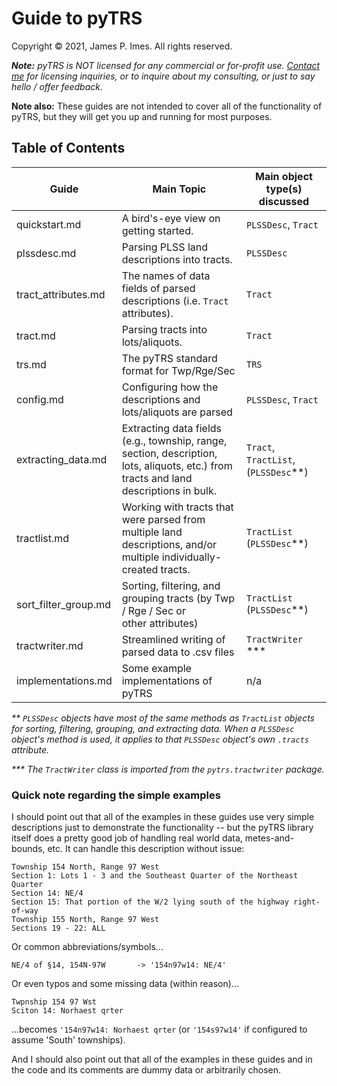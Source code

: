 # Guide to pyTRS
Copyright © 2021, James P. Imes. All rights reserved.

*__Note:__ pyTRS is NOT licensed for any commercial or for-profit use. [Contact me](mailto:jamesimes@gmail.com) for licensing inquiries, or to inquire about my consulting, or just to say hello / offer feedback.*

__Note also:__ These guides are not intended to cover all of the functionality of pyTRS, but they will get you up and running for most purposes.


## Table of Contents

|Guide             | Main Topic                                 | Main object<br>type(s) discussed                     |
|------------------|-----------------------------------------|----------------------|
| quickstart.md     | A bird's-eye view on getting started.      | `PLSSDesc`, `Tract` |
| plssdesc.md       | Parsing PLSS land descriptions into tracts. | `PLSSDesc`       |
| tract_attributes.md | The names of data fields of parsed descriptions (i.e. `Tract` <br> attributes). | `Tract` |
| tract.md          | Parsing tracts into lots/aliquots.          | `Tract`          |
| trs.md     | The pyTRS standard format for Twp/Rge/Sec     | `TRS` |
| config.md    | Configuring how the descriptions and lots/aliquots are parsed | `PLSSDesc`, `Tract` |
| extracting_data.md | Extracting data fields (e.g., township, range, section, description, <br>lots, aliquots, etc.) from tracts and land descriptions in bulk. | `Tract`, `TractList`, (`PLSSDesc`\*\*) |
| tractlist.md | Working with tracts that were parsed from multiple land <br> descriptions, and/or multiple individually-created tracts. | `TractList` (`PLSSDesc`\*\*) |
| sort_filter_group.md | Sorting, filtering, and grouping tracts (by Twp / Rge / Sec or <br>other attributes) | `TractList` (`PLSSDesc`\*\*) | 
| tractwriter.md | Streamlined writing of parsed data to .csv files     | `TractWriter` \*\*\* |
| implementations.md | Some example implementations of pyTRS | n/a |

*\*\* `PLSSDesc` objects have most of the same methods as `TractList` objects for sorting, filtering, grouping, and extracting data. When a `PLSSDesc` object's method is used, it applies to that `PLSSDesc` object's own `.tracts` attribute.*

*\*\*\* The `TractWriter` class is imported from the `pytrs.tractwriter` package.*


### Quick note regarding the simple examples

I should point out that all of the examples in these guides use very simple descriptions just to demonstrate the functionality -- but the pyTRS library itself does a pretty good job of handling real world data, metes-and-bounds, etc. It can handle this description without issue:
```
Township 154 North, Range 97 West
Section 1: Lots 1 - 3 and the Southeast Quarter of the Northeast Quarter
Section 14: NE/4
Section 15: That portion of the W/2 lying south of the highway right-of-way
Township 155 North, Range 97 West
Sections 19 - 22: ALL
```
Or common abbreviations/symbols...
```
NE/4 of §14, 154N-97W       -> '154n97w14: NE/4'
```
Or even typos and some missing data (within reason)...
```
Twpnship 154 97 Wst
Sciton 14: Norhaest qrter
```
...becomes `'154n97w14: Norhaest qrter` (or `'154s97w14'` if configured to assume 'South' townships).

And I should also point out that all of the examples in these guides and in the code and its comments are dummy data or arbitrarily chosen.
